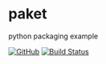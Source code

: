# paket
python packaging example

[![GitHub](https://img.shields.io/github/license/mashape/apistatus.svg)](https://github.com/BurhanH/paket/blob/master/LICENSE)
[![Build Status](https://travis-ci.org/BurhanH/paket.svg?branch=master)](https://travis-ci.org/BurhanH/paket)
